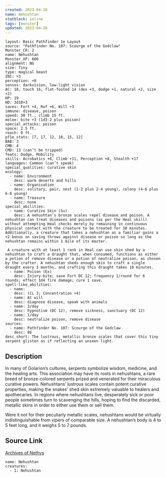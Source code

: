 ```yaml
---
created: 2023-04-28
name: Nehushtan
statblock: inline
tags: [monster]
updated: 2023-04-28
---
```

```statblock
layout: Basic Pathfinder 1e Layout
source: "Pathfinder No. 107: Scourge of the Godclaw"
Monster_CR: 2
name: Nehushtan
Monster_XP: 600
alignment: NG
size: Tiny
type: magical beast
INI: +3
perception: +8
senses: darkvision, low-light vision
AC: 18, touch 16, flat-footed 14 (dex +3, dodge +1, natural +2, size +2)
HP: 19
HD: 3d10+3
saves: Fort +4, Ref +6, Will +3
immune: disease, poison
speed: 30 ft., climb 15 ft.
melee: bite +3 (1d3-2 plus poison)
special_attacks: poison
space: 2.5 ft.
reach: 0 ft.
pf1e_stats: [7, 17, 12, 10, 15, 12]
BAB: 3
CMB: 4
CMD: 13 (can’t be tripped)
feats: Dodge, Mobility
skills: Acrobatics +6, Climb +11, Perception +8, Stealth +17
languages: Common (can’t speak)
special_qualities: curative skin
ecology:
  - name: Environment
    desc: warm deserts and hills
  - name: Organisation
    desc: solitary, pair, nest (1-2 plus 2-4 young), colony (4-6 plus 6-8 young)
  - name: Treasure
    desc: none
special_abilities:
  - name: Curative Skin (Su)
    desc: A nehushtan’s bronze scales repel disease and poison. A nehushtan can treat diseases and poisons (as per the Heal skill) without attempting Heal checks merely by remaining in continuous physical contact with the creature to be treated for 10 minutes. Additionally, a creature that takes a nehushtan as a familiar gains a +2 bonus on saving throws against disease or poison so long as the nehushtan remains within 1 mile of its master.

 A creature with at least 1 rank in Heal can use skin shed by a nehushtan to craft a draught that, when consumed, functions as either a potion of remove disease or a potion of neutralize poison, as chosen by the crafter. A nehushtan sheds enough skin to craft a single draught every 3 months, and crafting this draught takes 10 minutes.
  - name: Poison (Ex)
    desc: Injury-bite; save Fort DC 12; frequency 1/round for 6 rounds; effect 1d4 fire damage; cure 1 save.
spell-like_abilities:
  - name:
    desc: (CL 3; Concentration +4)
  - name: At will
    desc: diagnose disease, speak with animals
  - name: 3/day
    desc: hypnotism (DC 12), remove sickness, sanctuary (DC 12)
  - name: 1/day
    desc: neutralize poison, remove disease
sources:
  - name: Pathfinder No. 107: Scourge of the Godclaw
    desc: 86
desc_short: The lustrous, metallic bronze scales that cover this tiny serpent glisten as if reflecting an unseen light.
```
## Description
In many of Golarion’s cultures, serpents symbolize wisdom, medicine, and the healing arts. This association may have its roots in nehushtans, a rare breed of bronze-colored serpents prized and venerated for their miraculous curative powers. Nehushtans’ lustrous scales contain potent curative properties, making the snakes’ shed skin extremely valuable to healers and apothecaries. In regions where nehushtans live, desperately sick or poor people sometimes turn to scavenging the hills, hoping to find the discarded, metallic skins in order to either use them or sell them.

Were it not for their peculiarly metallic scales, nehushtans would be virtually indistinguishable from vipers of comparable size. A nehushtan’s body is 4 to 5 feet long, and it weighs 5 to 7 pounds.
## Source Link
[Archives of Nethys](https://aonprd.com/MonsterDisplay.aspx?ItemName=Nehushtan)
```encounter-table
name: Nehushtan
creatures:
  - 1: Nehushtan
```

